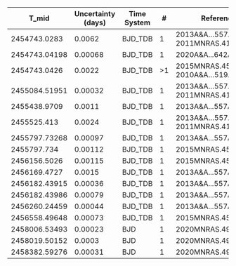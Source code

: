 |T_mid        |Uncertainty (days)|Time System|#  |Reference                             |
|-------------|------------------|-----------|---|--------------------------------------|
|2454743.0283 |0.0062            |BJD_TDB    |1  |2013A&A…557A..30C; 2011MNRAS.416.2593B|
|2454743.04198|0.00068           |BJD_TDB    |1  |2020A&A...642A..54C                   |
|2454743.0426 |0.0022            |BJD_TDB    |>1 |2015MNRAS.451.4060S; 2010A&A…519A..98B|
|2455084.51951|0.00032           |BJD_TDB    |1  |2013A&A…557A..30C; 2011MNRAS.416.2593B|
|2455438.9709 |0.0011            |BJD_TDB    |1  |2013A&A...557A..30C                   |
|2455525.413  |0.0024            |BJD_TDB    |1  |2013A&A…557A..30C; 2011MNRAS.416.2593B|
|2455797.73268|0.00097           |BJD_TDB    |1  |2013A&A...557A..30C                   |
|2455797.734  |0.00112           |BJD_TDB    |1  |2015MNRAS.451.4060S                   |
|2456156.5026 |0.00115           |BJD_TDB    |1  |2015MNRAS.451.4060S                   |
|2456169.4727 |0.0015            |BJD_TDB    |1  |2013A&A...557A..30C                   |
|2456182.43915|0.00036           |BJD_TDB    |1  |2013A&A...557A..30C                   |
|2456182.43986|0.00079           |BJD_TDB    |1  |2013A&A...557A..30C                   |
|2456260.24459|0.00044           |BJD_TDB    |1  |2013A&A...557A..30C                   |
|2456558.49648|0.00073           |BJD_TDB    |1  |2015MNRAS.451.4060S                   |
|2458006.53493|0.00023           |BJD        |1  |2020MNRAS.497.5182A                   |
|2458019.50152|0.0003            |BJD        |1  |2020MNRAS.497.5182A                   |
|2458382.59276|0.00031           |BJD        |1  |2020MNRAS.497.5182A                   |
